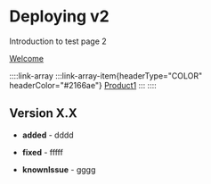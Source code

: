 # Deploying v2

Introduction to test page 2

[Welcome](../welcome.md)

::::link-array
:::link-array-item{headerType="COLOR" headerColor="#2166ae"}
[Product1](https://app.archbee.io/public/JTQkGNgcPfRFZlTXzXFDu/Ei5jgXBeGDlNhlRDfILt9)
:::
::::

## Version X.X

*   **added** - dddd

*   **fixed** - fffff

*   **knownIssue** - gggg

